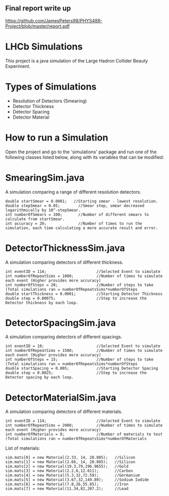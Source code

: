 ## Final report write up
https://github.com/JamesPeters98/PHYS488-Project/blob/master/report.pdf

# LHCb Simulations

This project is a java simulation of the Large Hadron Collider Beauty Experiment.

# Types of Simulations
  - Resolution of Detectors (Smearing)
  - Detector Thickness
  - Detector Spacing
  - Detector Material

# How to run a Simulation

Open the project and go to the 'simulations' package and run one of the following classes listed below, along with its variables that can be modified:

# SmearingSim.java

A simulation comparing a range of different resolution detectors.

```
double startSmear = 0.0001;	  //Starting smear - lowest resolution.
double stepSmear = 0.05;	    //Smear step, smear decreased logarithmically by 10^-stepSmear.
int numberOfSmears = 100;	    //Number of different smears to calculate from startSmear.
int accuracy = 20;		        //Number of times to run the simulation, each time calculating a more accurate result and error.
```

# DetectorThicknessSim.java

A simulation comparing detectors of different thickness.

```
int eventID = 114; 						//Selected Event to simulate
int numberOfRepeatSims = 1000; 			//Number of times to simulate each event (Higher provides more accuracy)
int numberOfSteps = 20; 				//Number of steps to take (Total simulations ran = numberOfRepeatsSims*numberOfSteps
double startThickness = 0.0001; 		//Starting Detector Thickness
double step = 0.00075; 					//Step to increase the Detector thickness by each loop.
```

# DetectorSpacingSim.java

A simulation comparing detectors of different spacings.

```
int eventID = 10; 						//Selected Event to simulate
int numberOfRepeatSims = 1500; 			//Number of times to simulate each event (Higher provides more accuracy)
int numberOfSteps = 15; 				//Number of steps to take (Total simulations ran = numberOfRepeatsSims*numberOfSteps
double startSpacing = 0.005; 			//Starting Detector Spacing
double step = 0.0025; 					//Step to increase the Detector spacing by each loop.
```

# DetectorMaterialSim.java

A simulation comparing detectors of different materials.

```
int eventID = 114; 						//Selected Event to simulate
int numberOfRepeatSims = 2000; 			//Number of times to simulate each event (Higher provides more accuracy)
int numberOfMaterials = 8; 				//Number of materials to test (Total simulations ran = numberOfRepeatsSims*numberOfMaterials
```
List of materials:
```
sim.mats[0] = new Material(2.33, 14, 28.085); 	//Silicon
sim.mats[1] = new Material(2.66, 14, 28.085); 	//Silicon
sim.mats[2] = new Material(19.3,79,196.9655);	//Gold
sim.mats[3] = new Material(2.2,6,12.011);		//Carbon
sim.mats[4] = new Material(5.3,32,72.59);		//Germanium
sim.mats[5] = new Material(3.67,32,149.89);		//Sodium Iodide
sim.mats[6] = new Material(7.8,26,55.85);		//Iron
sim.mats[7] = new Material(11.34,82,207.2);		//Lead
```
